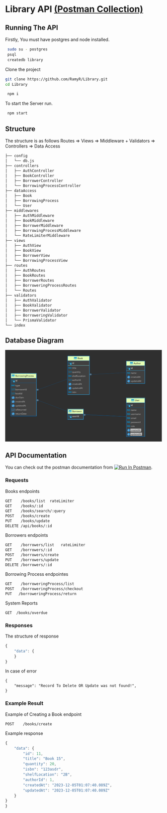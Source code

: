 # Library API [(Postman Collection)](https://app.getpostman.com/run-collection/4094492-5c1c1889-78dd-48ad-a3e0-b000dd92a9de?action=collection%2Ffork&source=rip_markdown&collection-url=entityId%3D4094492-5c1c1889-78dd-48ad-a3e0-b000dd92a9de%26entityType%3Dcollection%26workspaceId%3Dc7724042-3341-4f6c-bb25-5b7de55cb01c)


## Running The API 

Firstly, You must have postgres and node installed.
```bash
 sudo su - postgres
 psql
 createdb library
```

Clone the project
```bash
git clone https://github.com/RamyR/Library.git
cd Library
```

```bash
 npm i 
```

To start the Server run.
```bash
 npm start
```

## Structure
The structure is as follows Routes => Views => Middleware + Validators => Controllers => Data Access

```
├── config
│   └── db.js
├── controllers
│   ├── AuthController
│   ├── BookController
│   ├── BorrowerController
│   └── BorrowingProcessController
├── dataAccess
│   ├── Book
│   ├── BorrowingProcess
│   └── User
├── middlewares
│   ├── AuthMiddleware
│   ├── BookMiddleware
│   ├── BorrowerMiddleware
│   ├── BorrowingProcessMiddleware
│   └── RateLimiterMiddleware
├── views
│   ├── AuthView
│   ├── BookView
│   ├── BorrowerView
│   └── BorrowingProcessView
├── routes
│   ├── AuthRoutes
│   ├── BookRoutes
│   ├── BorrowerRoutes
│   ├── BorroweringProcessRoutes
│   └── Routes
├── validators
│   ├── AuthValidator
│   ├── BookValidator
│   ├── BorrowerValidator
│   ├── BorroweringValidator
│   └── PrismaValidator
└── index

```
## Database Diagram
<img  alt="Database"   src="libraryERD.png" draggable="false" />

## API Documentation

You can check out the postman documentation from [<img src="https://run.pstmn.io/button.svg" alt="Run In Postman" style="width: 128px; height: 32px;">](https://app.getpostman.com/run-collection/4094492-5c1c1889-78dd-48ad-a3e0-b000dd92a9de?action=collection%2Ffork&source=rip_markdown&collection-url=entityId%3D4094492-5c1c1889-78dd-48ad-a3e0-b000dd92a9de%26entityType%3Dcollection%26workspaceId%3Dc7724042-3341-4f6c-bb25-5b7de55cb01c).

### Requests
Books endpoints
```http
GET    /books/list  rateLimiter
GET    /books/:id
GET    /books/search/:query
POST   /books/create
PUT    /books/update
DELETE /api/books/:id
```

Borrowers endpoints
```http
GET    /borrowers/list   rateLimiter
GET    /borrowers/:id
POST   /borrowers/create
PUT    /borrowers/update
DELETE /borrowers/:id
```

Borrowing Process endpointes

```http
GET    /borroweringProcess/list
POST   /borroweringProcess/checkout
PUT   /borroweringProcess/return
```

System Reports
```http
GET  /books/overdue
```

### Responses

The structure of response 
```javascript
{
    "data": {
    }
}
```
In case of error
```http
{
    "message": "Record To Delete OR Update was not found!",
}
```

### Example Result
Example of Creating a Book endpoint
```http
POST    /books/create
```
Example response
```javascript
{
    "data": {
        "id": 11,
        "title": "Book 15",
        "quantity": 20,
        "isbn": "123asdr",
        "shelfLocation": "2B",
        "authorId": 1,
        "createdAt": "2023-12-05T01:07:40.089Z",
        "updatedAt": "2023-12-05T01:07:40.089Z"
    }
}
}
```